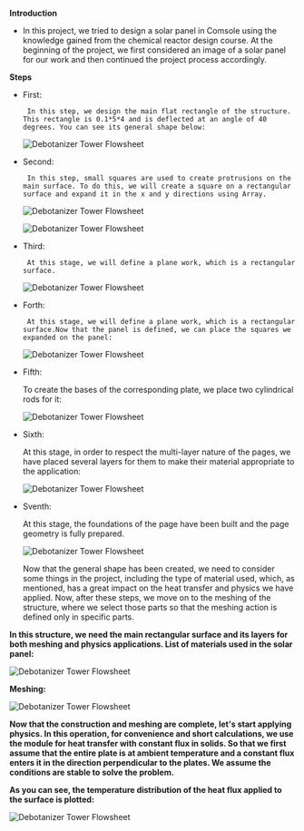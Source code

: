 **Introduction**
- In this project, we tried to design a solar panel in Comsole using the knowledge gained from the chemical reactor design course. At the beginning of the project, we first considered an image of a solar panel for our work   and then continued the project process accordingly.

**Steps**

  - First:
   
         In this step, we design the main flat rectangle of the structure. This rectangle is 0.1*5*4 and is deflected at an angle of 40 degrees. You can see its general shape below:

       ![Debotanizer Tower Flowsheet](Solar2.PNG)


  - Second:
   
         In this step, small squares are used to create protrusions on the main surface. To do this, we will create a square on a rectangular surface and expand it in the x and y directions using Array.

       ![Debotanizer Tower Flowsheet](Solar3.PNG)


       ![Debotanizer Tower Flowsheet](Solar4.PNG)



  - Third:
   
         At this stage, we will define a plane work, which is a rectangular surface.

       ![Debotanizer Tower Flowsheet](Solar5.PNG)



  - Forth:
   
         At this stage, we will define a plane work, which is a rectangular surface.Now that the panel is defined, we can place the squares we expanded on the panel:
    
       ![Debotanizer Tower Flowsheet](Solar6.PNG)



   - Fifth:

        To create the bases of the corresponding plate, we place two cylindrical rods for it:

       ![Debotanizer Tower Flowsheet](Solar7.PNG)



   - Sixth:

        At this stage, in order to respect the multi-layer nature of the pages, we have placed several layers for them to make their material appropriate to the application:


        ![Debotanizer Tower Flowsheet](Solar8.PNG)



   - Sventh:

        At this stage, the foundations of the page have been built and the page geometry is fully prepared.


        ![Debotanizer Tower Flowsheet](Solar9.PNG)



        Now that the general shape has been created, we need to consider some things in the project, including the type of material used, which, as mentioned, has a great impact on the heat transfer and physics we have applied. Now, after these steps, we move on to the meshing of the structure, where we select those parts so that the meshing action is defined only in specific parts.


**In this structure, we need the main rectangular surface and its layers for both meshing and physics applications. List of materials used in the solar panel:**



![Debotanizer Tower Flowsheet](Solar14.PNG)


**Meshing:**

![Debotanizer Tower Flowsheet](Solar10.PNG)


**Now that the construction and meshing are complete, let's start applying physics. In this operation, for convenience and short calculations, we use the module for heat transfer with constant flux in solids. So that we first assume that the entire plate is at ambient temperature and a constant flux enters it in the direction perpendicular to the plates. We assume the conditions are stable to solve the problem.**

**As you can see, the temperature distribution of the heat flux applied to the surface is plotted:**

![Debotanizer Tower Flowsheet](Solar12.PNG)
